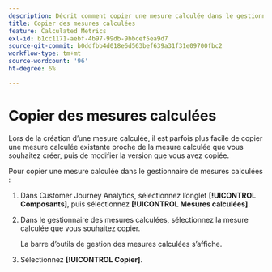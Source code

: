 ```yaml
---
description: Décrit comment copier une mesure calculée dans le gestionnaire de mesures calculées.
title: Copier des mesures calculées
feature: Calculated Metrics
exl-id: b1cc1171-aebf-4b97-99db-9bbcef5ea9d7
source-git-commit: b0ddfbb4d018e6d563bef639a31f31e09700fbc2
workflow-type: tm+mt
source-wordcount: '96'
ht-degree: 6%

---
```


# Copier des mesures calculées

Lors de la création d’une mesure calculée, il est parfois plus facile de copier une mesure calculée existante proche de la mesure calculée que vous souhaitez créer, puis de modifier la version que vous avez copiée.

Pour copier une mesure calculée dans le gestionnaire de mesures calculées :

1. Dans Customer Journey Analytics, sélectionnez l’onglet **[!UICONTROL Composants]**, puis sélectionnez **[!UICONTROL Mesures calculées]**.

1. Dans le gestionnaire des mesures calculées, sélectionnez la mesure calculée que vous souhaitez copier.

   La barre d’outils de gestion des mesures calculées s’affiche.

1. Sélectionnez **[!UICONTROL Copier]**.
